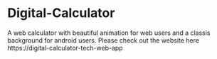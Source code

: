 # Digital-Calculator

A web calculator with beautiful animation for web users and a classis background for android users. 
Please check out the website here https://digital-calculator-tech-web-app
